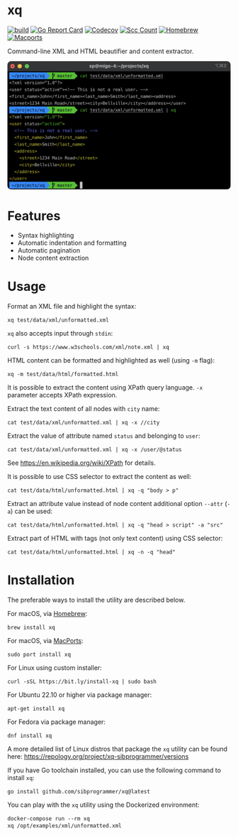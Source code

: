# xq

[![build](https://github.com/sibprogrammer/xq/workflows/build/badge.svg)](https://github.com/sibprogrammer/xq/actions)
[![Go Report Card](https://goreportcard.com/badge/github.com/sibprogrammer/xq)](https://goreportcard.com/report/github.com/sibprogrammer/xq)
[![Codecov](https://codecov.io/gh/sibprogrammer/xq/branch/master/graph/badge.svg?token=G6QX77SQOH)](https://codecov.io/gh/sibprogrammer/xq)
[![Scc Count](https://sloc.xyz/github/sibprogrammer/xq/)](https://github.com/sibprogrammer/xq/)
[![Homebrew](https://img.shields.io/badge/dynamic/json.svg?url=https://formulae.brew.sh/api/formula/xq.json&query=$.versions.stable&label=homebrew)](https://formulae.brew.sh/formula/xq)
[![Macports](https://repology.org/badge/version-for-repo/macports/xq-sibprogrammer.svg)](https://repology.org/project/xq-sibprogrammer/versions)

Command-line XML and HTML beautifier and content extractor.

![xq](./assets/images/screenshot.png?raw=true)

# Features

* Syntax highlighting
* Automatic indentation and formatting
* Automatic pagination
* Node content extraction

# Usage

Format an XML file and highlight the syntax:

```
xq test/data/xml/unformatted.xml
```

`xq` also accepts input through `stdin`:

```
curl -s https://www.w3schools.com/xml/note.xml | xq
```

HTML content can be formatted and highlighted as well (using `-m` flag):

```
xq -m test/data/html/formatted.html
```

It is possible to extract the content using XPath query language.
`-x` parameter accepts XPath expression.

Extract the text content of all nodes with `city` name:

```
cat test/data/xml/unformatted.xml | xq -x //city
```

Extract the value of attribute named `status` and belonging to `user`:

```
cat test/data/xml/unformatted.xml | xq -x /user/@status
```

See https://en.wikipedia.org/wiki/XPath for details.

It is possible to use CSS selector to extract the content as well:

```
cat test/data/html/unformatted.html | xq -q "body > p"
```

Extract an attribute value instead of node content additional option `--attr` (`-a`) can be used:

```
cat test/data/html/unformatted.html | xq -q "head > script" -a "src"
```

Extract part of HTML with tags (not only text content) using CSS selector:

```
cat test/data/html/unformatted.html | xq -n -q "head"
```

# Installation

The preferable ways to install the utility are described below.

For macOS, via [Homebrew](https://brew.sh):
```
brew install xq
```

For macOS, via [MacPorts](https://www.macports.org):
```
sudo port install xq
```

For Linux using custom installer:
```
curl -sSL https://bit.ly/install-xq | sudo bash
```

For Ubuntu 22.10 or higher via package manager:
```
apt-get install xq
```

For Fedora via package manager:
```
dnf install xq
```

A more detailed list of Linux distros that package the `xq` utility can be found here:
https://repology.org/project/xq-sibprogrammer/versions

If you have Go toolchain installed, you can use the following command to install `xq`:
```
go install github.com/sibprogrammer/xq@latest
```

You can play with the `xq` utility using the Dockerized environment:

```
docker-compose run --rm xq
xq /opt/examples/xml/unformatted.xml
```
